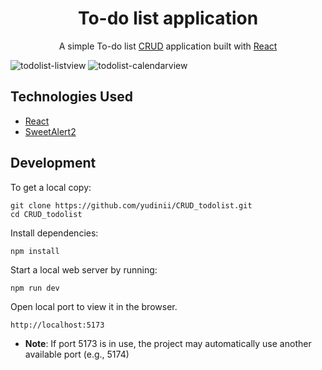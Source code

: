 <h1 align="center">
  <a>
    To-do list application
  </a>
</h1>

<p align="center">
  A simple To-do list <a href="https://www.codecademy.com/articles/what-is-crud">CRUD</a> application built with <a href="https://reactjs.org">React</a>
</p>

![todolist-listview](public/todolist-list.png)
![todolist-calendarview](public/todolist-calendar.png)

## Technologies Used

- [React](http://reactjs.org)
- [SweetAlert2](https://sweetalert2.github.io)

## Development

To get a local copy:

```
git clone https://github.com/yudinii/CRUD_todolist.git
cd CRUD_todolist
```

Install dependencies:

```
npm install
```

Start a local web server by running:

```
npm run dev
```

Open local port to view it in the browser.

```
http://localhost:5173
```

- **Note**: If port 5173 is in use, the project may automatically use another available port (e.g., 5174)
